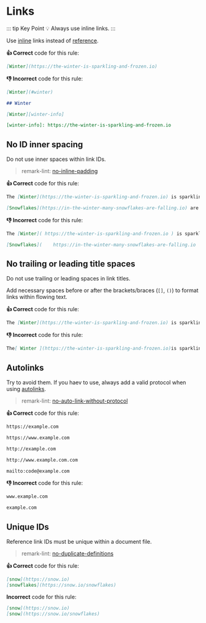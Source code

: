 # Links

::: tip Key Point
:bulb: Always use inline links.
:::

Use [inline](https://spec.commonmark.org/0.29/#inline-link "Link to specification") links instead of [reference](https://spec.commonmark.org/0.29/#reference-link "Link to specification").

**:thumbsup: Correct** code for this rule:

```markdown
[Winter](https://the-winter-is-sparkling-and-frozen.io)
```

**:thumbsdown: Incorrect** code for this rule:

```markdown
[Winter](#winter)

## Winter
```

```markdown
[Winter][winter-info]

[winter-info]: https://the-winter-is-sparkling-and-frozen.io
```

## No ID inner spacing

Do not use inner spaces within link IDs.

> remark-lint: [no-inline-padding](https://github.com/remarkjs/remark-lint/tree/master/packages/remark-lint-no-inline-padding "Link to remarkjs docs")

**:thumbsup: Correct** code for this rule:

```markdown
The [Winter](https://the-winter-is-sparkling-and-frozen.io) is sparkling and frozen!

[Snowflakes](https://in-the-winter-many-snowflakes-are-falling.io) are falling.
```

**:thumbsdown: Incorrect** code for this rule:

```markdown
The [Winter]( https://the-winter-is-sparkling-and-frozen.io ) is sparkling and frozen!

[Snowflakes](    https://in-the-winter-many-snowflakes-are-falling.io     ) are falling.
```

## No trailing or leading title spaces

Do not use trailing or leading spaces in link titles.

Add necessary spaces before or after the brackets/braces (`[]`, `()`) to format links within flowing text.

**:thumbsup: Correct** code for this rule:

```markdown
The [Winter](https://the-winter-is-sparkling-and-frozen.io) is sparkling and frozen! [Snowflakes](https://in-the-winter-many-snowflakes-are-falling.io) are falling.
```

**:thumbsdown: Incorrect** code for this rule:

```markdown
The[ Winter ](https://the-winter-is-sparkling-and-frozen.io)is sparkling and frozen![ Snowflakes ](https://in-the-winter-many-snowflakes-are-falling.io) are falling.
```

## Autolinks

Try to avoid them.
If you haev to use, always add a valid protocol when using [autolinks](https://spec.commonmark.org/0.29/#autolink "Link to specification").

> remark-lint: [no-auto-link-without-protocol](https://github.com/remarkjs/remark-lint/tree/master/packages/remark-lint-no-auto-link-without-protocol "Link to remarkjs docs")

**:thumbsup: Correct** code for this rule:

```markdown
https://example.com

https://www.example.com

http://example.com

http://www.example.com.com
```

```markdown
mailto:code@example.com
```

**:thumbsdown: Incorrect** code for this rule:

```markdown
www.example.com

example.com
```

## Unique IDs

Reference link IDs must be unique within a document file.

> remark-lint: [no-duplicate-definitions](https://github.com/remarkjs/remark-lint/tree/master/packages/remark-lint-no-duplicate-definitions "Link to remarkjs docs")

**:thumbsup: Correct** code for this rule:

```markdown
[snow](https://snow.io)
[snowflakes](https://snow.io/snowflakes)
```

**Incorrect** code for this rule:

```markdown
[snow](https://snow.io)
[snow](https://snow.io/snowflakes)
```
